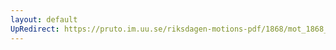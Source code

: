 ```yaml
---
layout: default
UpRedirect: https://pruto.im.uu.se/riksdagen-motions-pdf/1868/mot_1868__ak__reg/mot_1868__ak__reg-005.pdf
---
```

